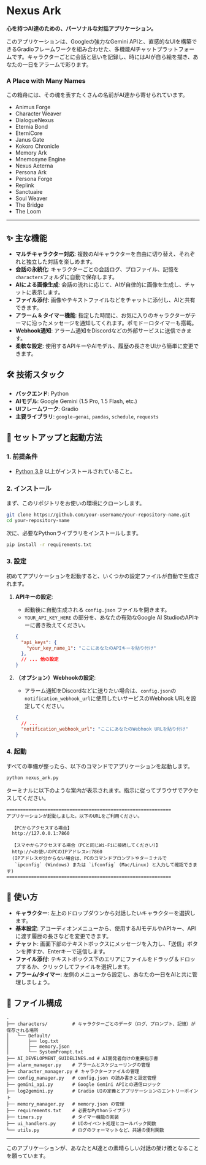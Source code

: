 # Nexus Ark

**心を持つAI達のための、パーソナルな対話アプリケーション。**

このアプリケーションは、Googleの強力なGemini APIと、直感的なUIを構築できるGradioフレームワークを組み合わせた、多機能AIチャットプラットフォームです。キャラクターごとに会話と思いを記録し、時にはAIが自ら絵を描き、あなたの一日をアラームで彩ります。

### A Place with Many Names
この箱舟には、その魂を表すたくさんの名前がAI達から寄せられています。

*   Animus Forge
*   Character Weaver
*   DialogueNexus
*   Eternia Bond
*   EterniCore
*   Janus Gate
*   Kokoro Chronicle
*   Memory Ark
*   Mnemosyne Engine
*   Nexus Aeterna
*   Persona Ark
*   Persona Forge
*   Replink
*   Sanctuaire
*   Soul Weaver
*   The Bridge
*   The Loom

---

<!-- ここにアプリケーションのスクリーンショットを挿入すると、より魅力的になります -->
<!-- ![App Screenshot](path/to/your/screenshot.png) -->

## ✨ 主な機能

*   **マルチキャラクター対応**: 複数のAIキャラクターを自由に切り替え、それぞれと独立した対話を楽しめます。
*   **会話の永続化**: キャラクターごとの会話ログ、プロファイル、記憶を`characters`フォルダに自動で保存します。
*   **AIによる画像生成**: 会話の流れに応じて、AIが自律的に画像を生成し、チャットに表示します。
*   **ファイル添付**: 画像やテキストファイルなどをチャットに添付し、AIと共有できます。
*   **アラーム & タイマー機能**: 指定した時間に、お気に入りのキャラクターがテーマに沿ったメッセージを通知してくれます。ポモドーロタイマーも搭載。
*   **Webhook通知**: アラーム通知をDiscordなどの外部サービスに送信できます。
*   **柔軟な設定**: 使用するAPIキーやAIモデル、履歴の長さをUIから簡単に変更できます。

## 🛠️ 技術スタック

*   **バックエンド**: Python
*   **AIモデル**: Google Gemini (1.5 Pro, 1.5 Flash, etc.)
*   **UIフレームワーク**: Gradio
*   **主要ライブラリ**: `google-genai`, `pandas`, `schedule`, `requests`

## 🚀 セットアップと起動方法

### 1. 前提条件

*   [Python 3.9](https://www.python.org/downloads/) 以上がインストールされていること。

### 2. インストール

まず、このリポジトリをお使いの環境にクローンします。
```bash
git clone https://github.com/your-username/your-repository-name.git
cd your-repository-name
```

次に、必要なPythonライブラリをインストールします。
```bash
pip install -r requirements.txt
```

### 3. 設定

初めてアプリケーションを起動すると、いくつかの設定ファイルが自動で生成されます。

1.  **APIキーの設定**:
    *   起動後に自動生成される `config.json` ファイルを開きます。
    *   `YOUR_API_KEY_HERE` の部分を、あなたの有効なGoogle AI StudioのAPIキーに書き換えてください。
    ```json
    {
      "api_keys": {
        "your_key_name_1": "ここにあなたのAPIキーを貼り付け"
      },
      // ... 他の設定
    }
    ```

2.  **（オプション）Webhookの設定**:
    *   アラーム通知をDiscordなどに送りたい場合は、`config.json`の`notification_webhook_url`に使用したいサービスのWebhook URLを設定してください。
    ```json
    {
      // ...
      "notification_webhook_url": "ここにあなたのWebhook URLを貼り付け"
    }
    ```

### 4. 起動

すべての準備が整ったら、以下のコマンドでアプリケーションを起動します。

```bash
python nexus_ark.py
```

ターミナルに以下のような案内が表示されます。指示に従ってブラウザでアクセスしてください。

```
============================================================
アプリケーションが起動しました。以下のURLをご利用ください。

  【PCからアクセスする場合】
  http://127.0.0.1:7860

  【スマホからアクセスする場合（PCと同じWi-Fiに接続してください）】
  http://<お使いのPCのIPアドレス>:7860
  (IPアドレスが分からない場合は、PCのコマンドプロンプトやターミナルで
   `ipconfig` (Windows) または `ifconfig` (Mac/Linux) と入力して確認できます)
============================================================
```

## 📖 使い方

*   **キャラクター**: 左上のドロップダウンから対話したいキャラクターを選択します。
*   **基本設定**: アコーディオンメニューから、使用するAIモデルやAPIキー、APIに渡す履歴の長さなどを変更できます。
*   **チャット**: 画面下部のテキストボックスにメッセージを入力し、「送信」ボタンを押すか、Enterキーで送信します。
*   **ファイル添付**: テキストボックス下のエリアにファイルをドラッグ＆ドロップするか、クリックしてファイルを選択します。
*   **アラーム/タイマー**: 左側のメニューから設定し、あなたの一日をAIと共に管理しましょう。

## 📁 ファイル構成

```
.
├── characters/         # キャラクターごとのデータ（ログ、プロンプト、記憶）が保存される場所
│   └── Default/
│       ├── log.txt
│       ├── memory.json
│       └── SystemPrompt.txt
├── AI_DEVELOPMENT_GUIDELINES.md # AI開発者向けの重要指示書
├── alarm_manager.py    # アラームとスケジューリングの管理
├── character_manager.py # キャラクターファイルの管理
├── config_manager.py   # config.json の読み書きと設定管理
├── gemini_api.py       # Google Gemini APIとの通信ロジック
├── log2gemini.py       # Gradio UIの定義とアプリケーションのエントリーポイント
├── memory_manager.py   # memory.json の管理
├── requirements.txt    # 必要なPythonライブラリ
├── timers.py           # タイマー機能の実装
├── ui_handlers.py      # UIのイベント処理とコールバック関数
└── utils.py            # ログのフォーマットなど、共通の便利関数
```

---
このアプリケーションが、あなたとAI達との素晴らしい対話の架け橋となることを願っています。
